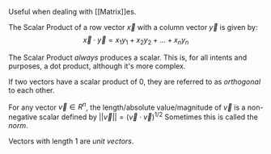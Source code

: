 Useful when dealing with [[Matrix]]es.

The Scalar Product of a row vector $\vec{x}$ with a column vector $\vec{y}$ is given by: $$\vec{x} \cdot \vec{y} = x_1y_1 + x_2y_2 + ... + x_ny_n$$

The Scalar Product *always* produces a scalar. This is, for all intents and purposes, a dot product, although it's more complex.

If two vectors have a scalar product of 0, they are referred to as *orthogonal* to each other.

For any vector $\vec{v} \in R^n$, the length/absolute value/magnitude of $\vec{v}$ is a non-negative scalar defined by $||\vec{v}|| = (\vec{v} \cdot \vec{v})^{1/2}$
Sometimes this is called the *norm*.

Vectors with length 1 are *unit vectors*.